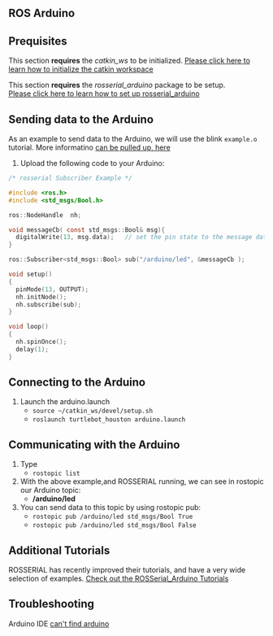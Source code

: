 ## ROS Arduino

## Prequisites
This section **requires** the *catkin_ws* to be initialized.
[Please click here to learn how to initialize the catkin workspace](08-Catkin_Workspace.md)

This section **requires** the *rosserial_arduino* package to be setup.  
[Please click here to learn how to set up rosserial_arduino](11-ROS_Arduino.md)

## Sending data to the Arduino
As an example to send data to the Arduino, we will use the blink `example.o` tutorial. More informatino [can be pulled up, here](http://wiki.ros.org/rosserial_arduino/Tutorials/)

1. Upload the following code to your Arduino:

```c
/* rosserial Subscriber Example */

#include <ros.h>
#include <std_msgs/Bool.h>

ros::NodeHandle  nh;

void messageCb( const std_msgs::Bool& msg){
  digitalWrite(13, msg.data);   // set the pin state to the message data
}

ros::Subscriber<std_msgs::Bool> sub("/arduino/led", &messageCb );

void setup()
{ 
  pinMode(13, OUTPUT);
  nh.initNode();
  nh.subscribe(sub);
}

void loop()
{  
  nh.spinOnce();
  delay(1);
}
```

## Connecting to the Arduino

1. Launch the arduino.launch
    * `source ~/catkin_ws/devel/setup.sh`
    * `roslaunch turtlebot_houston arduino.launch`

## Communicating with the Arduino
1. Type
    * `rostopic list`
2. With the above example,and ROSSERIAL running, we can see in rostopic our Arduino topic:
    * __/arduino/led__
3. You can send data to this topic by using rostopic pub:
    * `rostopic pub /arduino/led std_msgs/Bool True`
    * `rostopic pub /arduino/led std_msgs/Bool False`

## Additional Tutorials
ROSSERIAL has recently improved their tutorials, and have a very wide selection of examples.
[Check out the ROSSerial_Arduino Tutorials](http://wiki.ros.org/rosserial_arduino/Tutorials)

## Troubleshooting

Arduino IDE [can't find arduino](https://askubuntu.com/a/646313)
